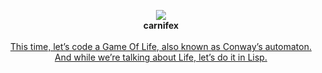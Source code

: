 <p align="center">
  <img src="https://i2.wp.com/pronama.azurewebsites.net/wp-content/uploads/2016/07/stamp_01.png"/><br>
  <b>carnifex</b><br></a>
<br>
<u>This time, let’s code a Game Of Life, also known as Conway’s automaton. And while we’re talking about Life, let’s do it in Lisp.</u><br>
</p>
